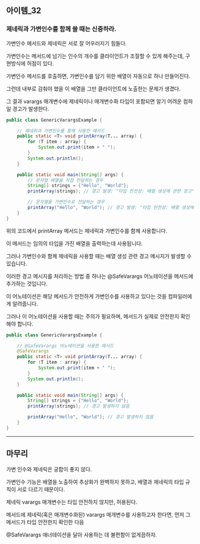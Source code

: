 ## 아이템_32

### 제네릭과 가변인수를 함께 쓸 때는 신중하라.

가변인수 메서드와 제네릭은 서로 잘 어우러지기 힘들다.

가변인수는 메서드에 넘기는 인수의 개수를 클라이언트가 조절할 수 있게 해주는데, 구현방식에 허점이 있다.

가변인수 메서드를 호출하면, 가변인수를 담기 위한 배열이 자동으로 하나 만들어진다.

그런데 내부로 감춰야 했을 이 배열을 그만 클라이언트에 노출한는 문제가 생겼다. 

그 결과 varargs 매개변수에 제네릭이나 매개변수화 타입이 포함되면 알기 어려운 컴파일 경고가 발생한다. 

```java
public class GenericVarargsExample {

    // 제네릭과 가변인수를 함께 사용한 메서드
    public static <T> void printArray(T... array) {
        for (T item : array) {
            System.out.print(item + " ");
        }
        System.out.println();
    }

    public static void main(String[] args) {
        // 문자열 배열을 직접 전달하는 경우
        String[] strings = {"Hello", "World"};
        printArray(strings); // 경고 발생: "타입 안전성: 배열 생성에 관한 경고" 메시지가 표시될 수 있음

        // 문자열을 가변인수로 전달하는 경우
        printArray("Hello", "World"); // 경고 발생: "타입 안전성: 배열 생성에 관한 경고" 메시지가 표시될 수 있음
    }
}
```
위의 코드에서 printArray 메서드는 제네릭과 가변인수를 함께 사용합니다. 

이 메서드는 임의의 타입을 가진 배열을 출력하는데 사용됩니다. 

그러나 가변인수와 함께 제네릭을 사용할 때는 배열 생성 관련 경고 메시지가 발생할 수 있습니다.

이러한 경고 메시지를 처리하는 방법 중 하나는 @SafeVarargs 어노테이션을 메서드에 추가하는 것입니다. 

이 어노테이션은 해당 메서드가 안전하게 가변인수를 사용하고 있다는 것을 컴파일러에게 알려줍니다. 

그러나 이 어노테이션을 사용할 때는 주의가 필요하며, 메서드가 실제로 안전한지 확인해야 합니다.

```java
public class GenericVarargsExample {

    // @SafeVarargs 어노테이션을 사용한 메서드
    @SafeVarargs
    public static <T> void printArray(T... array) {
        for (T item : array) {
            System.out.print(item + " ");
        }
        System.out.println();
    }

    public static void main(String[] args) {
        String[] strings = {"Hello", "World"};
        printArray(strings); // 경고 발생하지 않음

        printArray("Hello", "World"); // 경고 발생하지 않음
    }
}
```


---

## 마무리

가변 인수와 제네릭은 궁합이 좋지 않다. 

가변인수 기능은 배열을 노출하여 추상화가 완벽하지 못하고, 배열과 제네릭의 타입 규칙이 서로 다르기 때문이다.

제네릭 varargs 매개변수는 타입 안전하지 않지만, 허용된다.

메서드에 제네릭(혹은 매개변수화된) varargs 매개변수를 사용하고자 한다면, 먼저 그 메서드가 타입 안전한지 확인한 다음 

@SafeVarargs 애너테이션을 달아 사용하는 데 불편함이 없게끔하자.